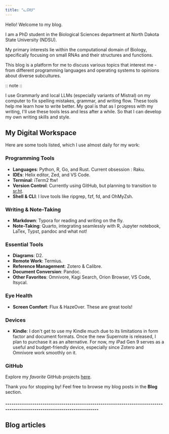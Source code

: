 ```yaml
---
title: "ᓚᘏᗢ"
---
```


Hello! Welcome to my blog.

I am a PhD student in the Biological Sciences department at North Dakota State University (NDSU). 

My primary interests lie within the computational domain of Biology, specifically focusing on small RNAs and their structures and functions. 

This blog is a platform for me to discuss various topics that interest me - from different programming languages and operating systems to opinions about diverse subcultures.

:: note ::

I use Grammarly and local LLMs (especially variants of Mistral) on my computer to fix spelling mistakes, grammar, and writing flow. These tools help me learn how to write better. My goal is that as I progress with my writing, I'll use these tools less and less after a while. So that I can develop my own writing skills and style.


## My Digital Workspace

Here are some tools listed, which I use almost daily for my work:

### Programming Tools
- **Languages**: Python, R, Go, and Rust. Current obsession : Raku. 
- **IDEs**: Helix editor, Zed, and VS Code.
- **Terminal**: iTerm2 ftw!
- **Version Control**: Currently using GitHub, but planning to transition to [sr.ht](https://sr.ht/~pritam/).
- **Shell & CLI**: I love tools like ripgrep, fzf, fd, and OhMyZsh.

### Writing & Note-Taking
- **Markdown**: Typora for reading and writing on the fly.
- **Note-Taking**: Quarto, integrating seamlessly with R, Jupyter notebook, LaTex, Typst, pandoc and what not!

### Essential Tools
- **Diagrams**: D2.
- **Remote Work**: Termius.
- **Reference Management**: Zotero & Calibre.
- **Document Conversion**: Pandoc.
- **Other Favorites**: Omnivore, Kagi Search, Orion Browser, VS Code, Itsycal.

### Eye Health
- **Screen Comfort**: Flux & HazeOver. These are great tools!

### Devices

- **Kindle**: I don't get to use my Kindle much due to its limitations in form factor and document formats. Once the new Supernote is released, I plan to purchase it as an
alternative. For now, my iPad Gen 9 serves as a useful and budget-friendly device, especially since Zotero and Omnivore work smoothly on it.


### GitHub
Explore my *favorite* GitHub projects [here](https://github.com/shashankpritam?tab=stars).

Thank you for stopping by! Feel free to browse my blog posts in the **Blog** section.

#### -------------------------------------------------------------------------------------------------------------------------

## Blog articles